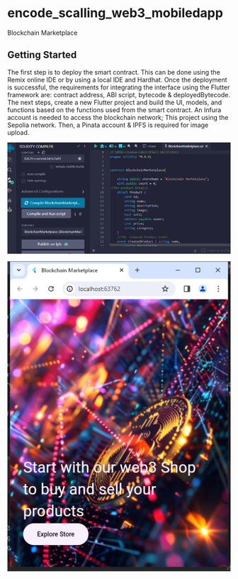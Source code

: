 # encode_scalling_web3_mobiledapp

Blockchain Marketplace

## Getting Started

The first step is to deploy the smart contract. 
This can be done using the Remix online IDE or by using a local IDE and Hardhat. 
Once the deployment is successful, the requirements for integrating the interface using the Flutter framework are: contract address, ABI script, bytecode & deployedBytecode.
The next steps, create a new Flutter project and build the UI, models, and functions based on the functions used from the smart contract.
An Infura account is needed to access the blockchain network; This project using the Sepolia network. Then, a Pinata account & IPFS is required for image upload.

![img.png](img.png)

![img_1.png](img_1.png)
